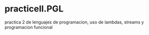 # practiceII.PGL
practica 2 de lenguajes de programacion, uso de lambdas, streams y programacion funcional 
